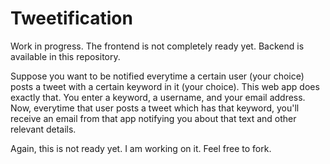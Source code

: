 # Tweetification

Work in progress. The frontend is not completely ready yet. Backend is available in this repository.

Suppose you want to be notified everytime a certain user (your choice) posts a tweet with a certain keyword in it (your choice).
This web app does exactly that. You enter a keyword, a username, and your email address. Now, everytime that user posts a tweet which
has that keyword, you'll receive an email from that app notifying you about that text and other relevant details.

Again, this is not ready yet. I am working on it. Feel free to fork.

